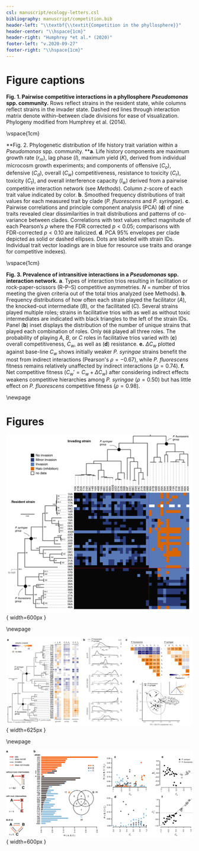 ```yaml
---
csl: manuscript/ecology-letters.csl
bibliography: manuscript/competition.bib
header-left: "\\textbf{\\textit{Competition in the phyllosphere}}"
header-center: "\\hspace{1cm}"
header-right: "Humphrey *et al.* (2020)"
footer-left: "v.2020-09-27"
footer-right: "\\hspace{1cm}"
---
```


# Figure captions

**Fig. 1. Pairwise competitive interactions in a phyllosphere *Pseudomonas* spp. community.** Rows reflect strains in the resident state, while columns reflect strains in the invader state. Dashed red lines through interaction matrix denote within–between clade divisions for ease of visualization. Phylogeny modified from Humphrey et al. (2014).

\vspace{1cm}

**Fig. 2. Phylogenetic distribution of life history trait variation within a *Pseudomonas* spp$.$ community. ****a**. Life history components are maximum growth rate ($r_{m}$), lag phase ($l$), maximum yield ($K$), derived from individual microcosm growth experiments; and components of offensive ($C_{o}$), defensive ($C_{d}$), overall ($C_{w}$) competitiveness, resistance to toxicity ($C_{r}$), toxicity ($C_{t}$), and overall interference capacity ($I_{w}$) derived from a pairwise competitive interaction network (see *Methods*). Column $z$-score of each trait value indicated by color. **b**. Smoothed frequency distributions of trait values for each measured trait by clade (*P. fluorescens* and *P. syringae*). **c**. Pairwise correlations and principle component analysis (PCA) (**d**) of nine traits revealed clear dissimilarities in trait distributions and patterns of co-variance between clades. Correlations with text values reflect magnitude of each Pearson’s $\rho$ where the FDR corrected $p < 0.05$; comparisons with FDR-corrected $p<0.10$ are italicized. **d**. PCA 95% envelopes per clade depicted as solid or dashed ellipses. Dots are labeled with strain IDs. Individual trait vector loadings are in blue for resource use traits and orange for competitive indexes).

\vspace{1cm}

**Fig. 3. Prevalence of intransitive interactions in a *Pseudomonas* spp. interaction network.** **a**. Types of interaction trios resulting in facilitation or rock-paper-scissors (R–P–S) competitive asymmetries. $N$ = number of trios meeting the given criteria out of the total trios analyzed (see Methods). **b**. Frequency distributions of how often each strain played the facilitator ($A$), the knocked-out intermediate ($B$), or the facilitated ($C$). Several strains played multiple roles; strains in facilitative trios with as well as without toxic intermediates are indicated with black triangles to the left of the strain IDs. Panel (**b**) inset displays the distribution of the number of unique strains that played each combination of roles. Only `06B` played all three roles. The probability of playing $A$, $B$, or $C$ roles in facilitative trios varied with (**c**) overall competitiveness, $C_{w}$, as well as (**d**) resistance. **e.** $\Delta C_{w}$ plotted against base-line $C_{w}$ shows initially weaker *P. syringae* strains benefit the most from indirect interactions (Pearson's $\rho = -0.67$), while *P. fluorescens* fitness remains relatively unaffected by indirect interactions ($\rho = 0.74$). **f.** Net competitive fitness  ($C_{w}' = C_{w} + \Delta C_{w}$) after considering indirect effects weakens competitive hierarchies among *P. syringae* ($\rho = 0.50$) but has little effect on *P. fluorescens* competitive fitness ($\rho = 0.98$).

\newpage

# Figures

![\label{fig1}](manuscript/figures/figure1.png){ width=600px }

\newpage

![\label{fig2}](manuscript/figures/figure2.png){ width=625px }

\newpage

![\label{fig3}](manuscript/figures/figure3.png){ width=600px }
